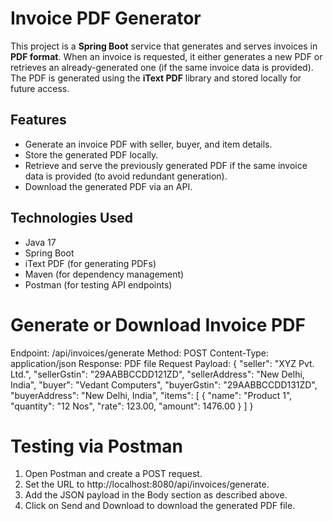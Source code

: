 # Invoice PDF Generator

This project is a **Spring Boot** service that generates and serves invoices in **PDF format**. When an invoice is requested, it either generates a new PDF or retrieves an already-generated one (if the same invoice data is provided). The PDF is generated using the **iText PDF** library and stored locally for future access.

## Features

- Generate an invoice PDF with seller, buyer, and item details.
- Store the generated PDF locally.
- Retrieve and serve the previously generated PDF if the same invoice data is provided (to avoid redundant generation).
- Download the generated PDF via an API.

## Technologies Used

- Java 17
- Spring Boot
- iText PDF (for generating PDFs)
- Maven (for dependency management)
- Postman (for testing API endpoints)

# **Generate or Download Invoice PDF**

Endpoint: /api/invoices/generate
Method: POST
Content-Type: application/json
Response: PDF file
Request Payload:
{
"seller": "XYZ Pvt. Ltd.",
"sellerGstin": "29AABBCCDD121ZD",
"sellerAddress": "New Delhi, India",
"buyer": "Vedant Computers",
"buyerGstin": "29AABBCCDD131ZD",
"buyerAddress": "New Delhi, India",
"items": [
{
"name": "Product 1",
"quantity": "12 Nos",
"rate": 123.00,
"amount": 1476.00
}
]
}

# Testing via Postman

1. Open Postman and create a POST request.
2. Set the URL to http://localhost:8080/api/invoices/generate.
3. Add the JSON payload in the Body section as described above.
4. Click on Send and Download to download the generated PDF file.